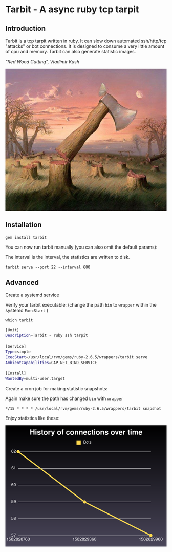 # Tarbit - A async ruby tcp tarpit

## Introduction

Tarbit is a tcp tarpit written in ruby. It can slow down automated ssh/http/tcp "attacks" or bot connections. 
It is designed to consume a very little amount of cpu and memory. Tarbit can also generate statistic images.

*"Red Wood Cutting", Vladimir Kush*

!["Red Wood Cutting", Vladimir Kush](.assets/red-wood-cutting_vladimir-kush.jpg)

## Installation

```
gem install tarbit
```

You can now run tarbit manually (you can also omit the default params):

The interval is the interval, the statistics are written to disk.

```
tarbit serve --port 22 --interval 600
```

## Advanced

Create a systemd service

Verify your tarbit executable: (change the path `bin` to `wrapper` within the systemd `ExecStart` )

```
which tarbit
```

```bash
[Unit]
Description=Tarbit - ruby ssh tarpit

[Service]
Type=simple
ExecStart=/usr/local/rvm/gems/ruby-2.6.5/wrappers/tarbit serve
AmbientCapabilities=CAP_NET_BIND_SERVICE

[Install]
WantedBy=multi-user.target
```

Create a cron job for making statistic snapshots:

Again make sure the path has changed `bin` with `wrapper`

```
*/15 * * * * /usr/local/rvm/gems/ruby-2.6.5/wrappers/tarbit snapshot
```

Enjoy statistics like these:

![A simple line graph showin connections over time](.assets/1582830001.png)
